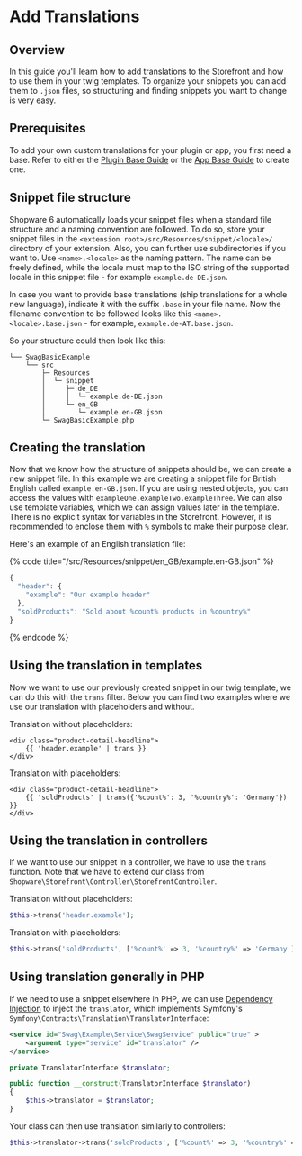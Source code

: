 # Add Translations

## Overview

In this guide you'll learn how to add translations to the Storefront and how to use them in your twig templates. To organize your snippets you can add them to `.json` files, so structuring and finding snippets you want to change is very easy.

## Prerequisites

To add your own custom translations for your plugin or app, you first need a base. Refer to either the [Plugin Base Guide](../plugin-base-guide.md) or the [App Base Guide](../../apps/app-base-guide.md) to create one.

## Snippet file structure

Shopware 6 automatically loads your snippet files when a standard file structure and a naming convention are followed. To do so, store your snippet files in the `<extension root>/src/Resources/snippet/<locale>/` directory of your extension. Also, you can further use subdirectories if you want to. Use `<name>.<locale>` as the naming pattern. The name can be freely defined, while the locale must map to the ISO string of the supported locale in this snippet file - for example `example.de-DE.json`.

In case you want to provide base translations (ship translations for a whole new language), indicate it with the suffix `.base` in your file name. Now the filename convention to be followed looks like this `<name>.<locale>.base.json` - for example, `example.de-AT.base.json`.

So your structure could then look like this:

```text
└── SwagBasicExample
    └── src
        ├─ Resources
        │  └─ snippet
        │     ├─ de_DE
        │     │  └─ example.de-DE.json
        │     └─ en_GB
        │        └─ example.en-GB.json
        └─ SwagBasicExample.php
```

## Creating the translation

Now that we know how the structure of snippets should be, we can create a new snippet file. In this example we are creating a snippet file for British English called `example.en-GB.json`. If you are using nested objects, you can access the values with `exampleOne.exampleTwo.exampleThree`. We can also use template variables, which we can assign values later in the template. There is no explicit syntax for variables in the Storefront. However, it is recommended to enclose them with `%` symbols to make their purpose clear.

Here's an example of an English translation file:

{% code title="<extension root>/src/Resources/snippet/en\_GB/example.en-GB.json" %}

```javascript
{
  "header": {
    "example": "Our example header"
  },
  "soldProducts": "Sold about %count% products in %country%"
}
```

{% endcode %}

## Using the translation in templates

Now we want to use our previously created snippet in our twig template, we can do this with the `trans` filter. Below you can find two examples where we use our translation with placeholders and without.

Translation without placeholders:

```text
<div class="product-detail-headline">
    {{ 'header.example' | trans }}
</div>
```

Translation with placeholders:

```text
<div class="product-detail-headline">
    {{ 'soldProducts' | trans({'%count%': 3, '%country%': 'Germany'}) }}
</div>
```

## Using the translation in controllers

If we want to use our snippet in a controller, we have to use the `trans` function. Note that we have to extend our class from `Shopware\Storefront\Controller\StorefrontController`.

Translation without placeholders:

```php
$this->trans('header.example');
```

Translation with placeholders:

```php
$this->trans('soldProducts', ['%count%' => 3, '%country%' => 'Germany']);
```

## Using translation generally in PHP

If we need to use a snippet elsewhere in PHP, we can use [Dependency Injection](../plugin-fundamentals/dependency-injection.md) to inject the `translator`, which implements Symfony's `Symfony\Contracts\Translation\TranslatorInterface`:

```xml
<service id="Swag\Example\Service\SwagService" public="true" >
    <argument type="service" id="translator" />
</service>
```

```php
private TranslatorInterface $translator;

public function __construct(TranslatorInterface $translator)
{
    $this->translator = $translator;
}
```

Your class can then use translation similarly to controllers:

```php
$this->translator->trans('soldProducts', ['%count%' => 3, '%country%' => 'Germany']);
```
